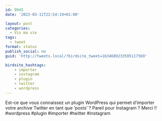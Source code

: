```yaml
---
id: 9945
date: '2023-03-11T22:54:19+01:00'

layout: post
categories:
  - Vis ma vie
tags:
  - tweet
format: status
publish_social: no
guid: 'http://tweets.local/?birdsite_tweet=1634689233595117569'

birdsite_hashtags:
    - importer
    - instagram
    - plugin
    - twitter
    - wordpress
---
```


Est-ce que vous connaissez un plugin WordPress qui permet d’importer votre archive Twitter en tant que ‘posts’ ? Pareil pour Instagram ? Merci !! #wordpress #plugin #importer #twitter #instagram